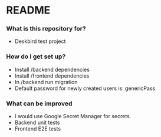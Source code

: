 # README #

### What is this repository for? ###

* Deskbird test project

### How do I get set up? ###

* Install /backend dependencies
* Install /frontend dependencies
* In /backend run migration
* Default password for newly created users is: genericPass

### What can be improved ###
* I would use Google Secret Manager for secrets.
* Backend unit tests
* Frontend E2E tests
